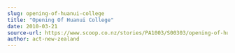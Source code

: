 ```yaml
---
slug: opening-of-huanui-college
title: "Opening Of Huanui College"
date: 2010-03-21
source-url: https://www.scoop.co.nz/stories/PA1003/S00303/opening-of-huanui-college.htm
author: act-new-zealand
---
```

